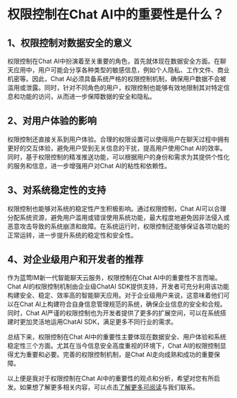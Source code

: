 # 权限控制在Chat AI中的重要性是什么？

## 1、权限控制对数据安全的意义

权限控制在Chat AI中扮演着至关重要的角色，首先就体现在数据安全方面。在聊天应用中，用户可能会分享各种类型的敏感信息，例如个人隐私、工作文件、商业机密等。因此，Chat AI必须具备系统严格的权限控制机制，确保用户数据不会被滥用或泄露。同时，针对不同角色的用户，权限控制也能够有效地限制其对特定信息和功能的访问，从而进一步保障数据的安全和隐私。

## 2、对用户体验的影响

权限控制还直接关系到用户体验。合理的权限设置可以使得用户在聊天过程中拥有更好的交互体验，避免用户受到无关信息的干扰，提高用户使用Chat AI的效率。同时，基于权限控制的精准推送功能，可以根据用户的身份和需求为其提供个性化的服务和信息，进一步增强用户对Chat AI的粘性和依赖性。

## 3、对系统稳定性的支持

权限控制也能够对系统的稳定性产生积极影响。通过权限控制，Chat AI可以合理分配系统资源，避免用户滥用或错误使用系统功能，最大程度地避免因非法侵入或恶意攻击导致的系统崩溃和故障。在系统运行时，权限控制还能够保证各项功能的正常运转，进一步提升系统的稳定性和安全性。

## 4、对企业级用户和开发者的推荐

作为蓝莺IM新一代智能聊天云服务，权限控制在Chat AI中的重要性不言而喻。Chat AI的权限控制机制由企业级ChatAI SDK提供支持，开发者可充分利用该功能构建安全、稳定、效率高的智能聊天应用。对于企业级用户来说，这意味着他们可以在Chat AI上构建符合自身信息管理规范的系统，确保企业信息的安全和合规。同时，Chat AI严谨的权限控制也为开发者提供了更多的扩展空间，可以在系统搭建时更加灵活地运用ChatAI SDK，满足更多不同行业的需求。

总结下来，权限控制在Chat AI中的重要性主要体现在数据安全、用户体验和系统稳定性三个方面。尤其在当今信息安全高度重视的环境下，Chat AI的权限控制显得尤为重要和必要。完善的权限控制机制，是Chat AI走向成熟和成功的重要保障。

以上便是我对于权限控制在Chat AI中的重要性的观点和分析，希望对您有所启发。如果想了解更多相关内容，可以点击[了解更多可阅读](https://www.lanyingim.com)与我们联系。
